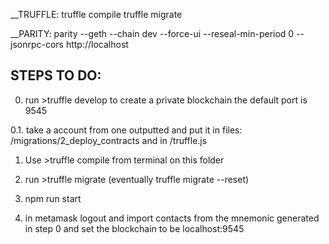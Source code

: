 

__TRUFFLE:
truffle compile 
truffle migrate

__PARITY:
parity --geth --chain dev --force-ui --reseal-min-period 0 --jsonrpc-cors http://localhost

## STEPS TO DO:

0. run >truffle develop to create a private blockchain the default port is 9545

0.1. take a account from one outputted and put it in files: /migrations/2_deploy_contracts
and in /truffle.js

1. Use >truffle compile from terminal on this folder

2. run >truffle migrate (eventually truffle migrate --reset)

3. npm run start

4. in metamask logout and import contacts from the mnemonic generated in step 0 and set the blockchain to be localhost:9545